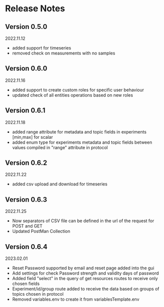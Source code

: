# Release Notes

## Version 0.5.0

2022.11.12

+ added support for timeseries
+ removed check on measurements with no samples

## Version 0.6.0

2022.11.16

+ added support to create custom roles for specific user behaviour
+ updated check of all entities operations based on new roles

## Version 0.6.1

2022.11.18

+ added range attribute for metadata and topic fields in experiments \[min,max\] for scalar
+ added enum type for experiments metadata and topic fields between values compiled in "range" attribute in protocol

## Version 0.6.2

2022.11.22

+ added csv upload and download for timeseries 

## Version 0.6.3

2022.11.25

+ Now separators of CSV file can be defined in the url of the request for POST and GET
+ Updated PostMan Collection

## Version 0.6.4

2023.02.01

+ Reset Password supported by email and reset page added into the gui
+ Add settings for check Password strength and validity days of password
+ Added field "select" in the query of get resources routes to receive only chosen fields
+ Experiment/id/group route added to receive the data based on groups of topics chosen in protocol
+ Removed variables.env to create it from variablesTemplate.env